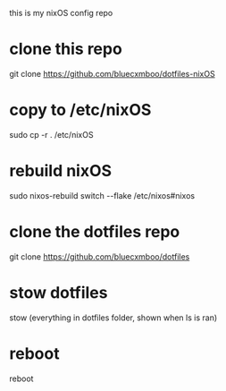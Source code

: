 this is my nixOS config repo 

# clone this repo
git clone https://github.com/bluecxmboo/dotfiles-nixOS

# copy to /etc/nixOS
sudo cp -r . /etc/nixOS

# rebuild nixOS
sudo nixos-rebuild switch --flake /etc/nixos#nixos

# clone the dotfiles repo
git clone https://github.com/bluecxmboo/dotfiles

# stow dotfiles
stow (everything in dotfiles folder, shown when ls is ran)

# reboot
reboot
